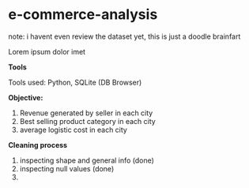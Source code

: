 # e-commerce-analysis

note: i havent even review the dataset yet, this is just a doodle brainfart

Lorem ipsum dolor imet

**Tools**

Tools used: Python, SQLite (DB Browser)

**Objective:**

1. Revenue generated by seller in each city
2. Best selling product category in each city
3. average logistic cost in each city

**Cleaning process**

1. inspecting shape and general info (done)
2. inspecting null values (done)
3. 
